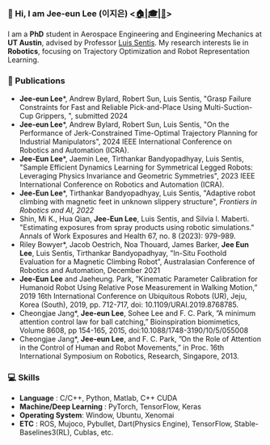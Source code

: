 ### :wave: Hi, I am Jee-eun Lee (이지은) <[:house:](https://jeeeunlee.github.io/)|[:mortar_board:](https://scholar.google.com/citations?user=40I6sZIAAAAJ&hl=en)|[:page_facing_up:](https://github.com/jeeeunlee/jeeeunlee/blob/main/CV_jelee_2023Mar.pdf)>

I am a **PhD** student in Aerospace Engineering and Engineering Mechanics at **UT Austin**, advised by Professor [Luis Sentis](https://sites.utexas.edu/hcrl/). My research interests lie in **Robotics**, focusing on Trajectory Optimization and Robot Representation Learning.


### :page_facing_up: Publications
- **Jee-eun Lee***, Andrew Bylard, Robert Sun, Luis Sentis, "Grasp Failure Constraints for Fast and Reliable Pick-and-Place Using Multi-Suction-Cup Grippers, ", submitted 2024
- **Jee-eun Lee***, Andrew Bylard, Robert Sun, Luis Sentis, "On the Performance of Jerk-Constrained Time-Optimal Trajectory Planning for Industrial Manipulators", 2024 IEEE International Conference on Robotics and Automation (ICRA).
- **Jee-Eun Lee***, Jaemin Lee, Tirthankar Bandyopadhyay, Luis Sentis, "Sample Efficient Dynamics Learning for Symmetrical Legged Robots: Leveraging Physics Invariance and Geometric Symmetries", 2023 IEEE International Conference on Robotics and Automation (ICRA).
- **Jee-Eun Lee***, Tirthankar Bandyopadhyay, Luis Sentis, "Adaptive robot climbing with magnetic feet in unknown slippery structure", _Frontiers in Robotics and AI, 2022_
- Shin, Mi K., Hua Qian, **Jee-Eun Lee**, Luis Sentis, and Silvia I. Maberti. "Estimating exposures from spray products using robotic simulations." Annals of Work Exposures and Health 67, no. 8 (2023): 979-989.
- Riley Bowyer*, Jacob Oestrich, Noa Thouard, James Barker, **Jee Eun Lee**, Luis Sentis, Tirthankar Bandyopadhyay, ”In-Situ Foothold Evaluation for a Magnetic Climbing Robot”, Australasian Conference of Robotics and Automation, December 2021
- **Jee-Eun Lee** and Jaeheung. Park, ”Kinematic Parameter Calibration for Humanoid Robot Using Relative Pose Measurement in Walking Motion,” 2019 16th International Conference on Ubiquitous Robots (UR), Jeju, Korea (South), 2019, pp. 712-717, doi: 10.1109/URAI.2019.8768785.
- Cheongjae Jang*, **Jee-eun Lee**, Sohee Lee and F. C. Park, ”A minimum attention control law for ball catching,” Bioinspiration biomimetics, Volume 8608, pp 154-165, 2015, doi:10.1088/1748-3190/10/5/055008
- Cheongjae Jang*, **Jee-eun Lee**, and F. C. Park, ”On the Role of Attention in the Control of Human and Robot Movements,” in Proc. 16th International Symposium on Robotics, Research, Singapore, 2013.


### :computer: Skills
- **Language** : C/C++, Python, Matlab, C++ CUDA
- **Machine/Deep Learning** : PyTorch, TensorFlow, Keras
- **Operating System**: Window, Ubuntu, Xenomai
- **ETC** : ROS, Mujoco, Pybullet, Dart(Physics Engine), TensorFlow, Stable-Baselines3(RL), Cublas, etc.

<!--
**jeeeunlee/jeeeunlee** is a ✨ _special_ ✨ repository because its `README.md` (this file) appears on your GitHub profile.
- 🔭 I’m currently working on ...
- 🌱 I’m currently learning ...
- 👯 I’m looking to collaborate on ...
- 🤔 I’m looking for help with ...
- 💬 Ask me about ...
- 📫 How to reach me: ...
- 😄 Pronouns: ...
- ⚡ Fun fact: ...
-->


